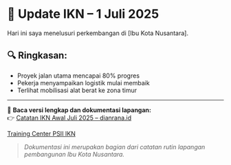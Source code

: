 # 📝 Update IKN – 1 Juli 2025

Hari ini saya menelusuri perkembangan di [Ibu Kota Nusantara].

## 🔍 Ringkasan:
- Proyek jalan utama mencapai 80% progres
- Pekerja menyampaikan logistik mulai membaik
- Terlihat mobilisasi alat berat ke zona timur

---

📖 **Baca versi lengkap dan dokumentasi lapangan:**  
👉 [Catatan IKN Awal Juli 2025 – dianrana.id](https://www.dianrana.id/2025/07/catatan-ikn-awal-juli-2025-menelusuri.html)

[Training Center PSII IKN](IKN.jpg)


> *Dokumentasi ini merupakan bagian dari catatan rutin lapangan pembangunan Ibu Kota Nusantara.*

